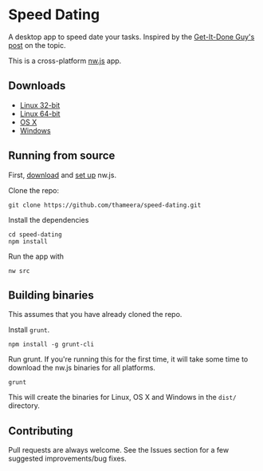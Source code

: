 # Speed Dating

A desktop app to speed date your tasks. Inspired by the [Get-It-Done Guy's post](http://www.quickanddirtytips.com/productivity/organization/stop-procrastinating-by-speed-dating-your-tasks?page=all) on the topic.

This is a cross-platform [nw.js](https://github.com/nwjs/nw.js) app.

## Downloads

* [Linux 32-bit](https://github.com/thameera/speed-dating/releases/download/v0.1.0/Speed.Dating.Linux.32.zip)
* [Linux 64-bit](https://github.com/thameera/speed-dating/releases/download/v0.1.0/Speed.Dating.Linux.64.zip)
* [OS X](https://github.com/thameera/speed-dating/releases/download/v0.1.0/Speed.Dating.OS.X.zip)
* [Windows](https://github.com/thameera/speed-dating/releases/download/v0.1.0/Speed.Dating.Windows.zip)

## Running from source

First, [download](https://github.com/nwjs/nw.js#downloads) and [set up](https://github.com/nwjs/nw.js/wiki/How-to-run-apps) nw.js.

Clone the repo:

    git clone https://github.com/thameera/speed-dating.git

Install the dependencies

    cd speed-dating
    npm install

Run the app with

    nw src

## Building binaries

This assumes that you have already cloned the repo.

Install `grunt`.

    npm install -g grunt-cli

Run grunt. If you're running this for the first time, it will take some time to download the nw.js binaries for all platforms.

    grunt

This will create the binaries for Linux, OS X and Windows in the `dist/` directory.

## Contributing

Pull requests are always welcome. See the Issues section for a few suggested improvements/bug fixes.

